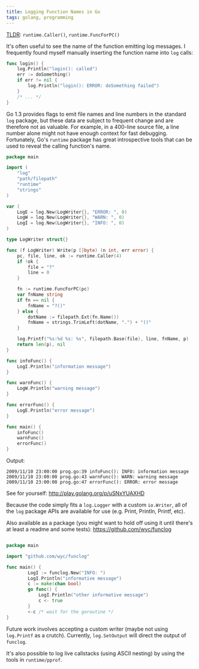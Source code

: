 ```yaml
---
title: Logging Function Names in Go
tags: golang, programming
---
```

[TLDR](http://www.reddit.com/r/golang/comments/2af8ri/logging_function_names_in_go/ciwzn90): `runtime.Caller()`, `runtime.FuncForPC()`

It's often useful to see the name of the function emitting log messages. I frequently found myself manually inserting the function name into `log` calls:

```go
func login() {
	log.Println("login(): called")
    err := doSomething()
    if err != nil {
    	log.Println("login(): ERROR: doSomething failed")
    }
    /* ... */
}
```

Go 1.3 provides flags to emit file names and line numbers in the standard `log` package, but these data are subject to frequent change and are therefore not as valuable. For example, in a 400-line source file, a line number alone might not have enough context for fast debugging. Fortunately, Go's `runtime` package has great introspective tools that can be used to reveal the calling function's name.

```go
package main

import (
	"log"
	"path/filepath"
	"runtime"
	"strings"
)

var (
	LogE = log.New(LogWriter{}, "ERROR: ", 0)
	LogW = log.New(LogWriter{}, "WARN: ", 0)
	LogI = log.New(LogWriter{}, "INFO: ", 0)
)

type LogWriter struct{}

func (f LogWriter) Write(p []byte) (n int, err error) {
	pc, file, line, ok := runtime.Caller(4)
	if !ok {
		file = "?"
		line = 0
	}

	fn := runtime.FuncForPC(pc)
	var fnName string
	if fn == nil {
		fnName = "?()"
	} else {
		dotName := filepath.Ext(fn.Name())
		fnName = strings.TrimLeft(dotName, ".") + "()"
	}

	log.Printf("%s:%d %s: %s", filepath.Base(file), line, fnName, p)
	return len(p), nil
}

func infoFunc() {
	LogI.Println("information message")
}

func warnFunc() {
	LogW.Println("warning message")
}

func errorFunc() {
	LogE.Println("error message")
}

func main() {
	infoFunc()
	warnFunc()
	errorFunc()
}

```

Output:
```
2009/11/10 23:00:00 prog.go:39 infoFunc(): INFO: information message
2009/11/10 23:00:00 prog.go:43 warnFunc(): WARN: warning message
2009/11/10 23:00:00 prog.go:47 errorFunc(): ERROR: error message
```

See for yourself: http://play.golang.org/p/uSNxYUAXHD

Because the code simply fits a `log.Logger` with a custom `io.Writer`, all of the `log` package APIs are available for use (e.g. Print, Println, Printf, etc).

Also available as a package (you might want to hold off using it until there's at least a readme and some tests):
https://github.com/wyc/funclog

```go

package main

import "github.com/wyc/funclog"

func main() {
        LogI := funclog.New("INFO: ")
        LogI.Println("informative message")
        c := make(chan bool)
        go func() {
        	LogI.Println("other informative message")
            c <- true
        }
        <-c /* wait for the goroutine */
}
```

Future work involves accepting a custom writer (maybe not using `log.Printf` as a crutch). Currently, `log.SetOutput` will direct the output of `funclog`.

It's also possible to log live callstacks (using ASCII nesting) by using the tools in `runtime/pprof`.
